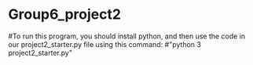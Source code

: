 # Group6_project2
#To run this program, you should install python, and then use the code in our project2_starter.py file using this command:
#"python 3 project2_starter.py"
